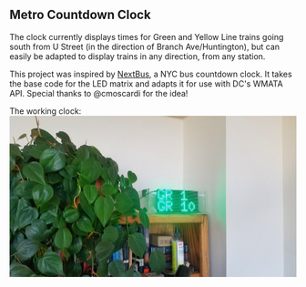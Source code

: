 ## Metro Countdown Clock

The clock currently displays times for Green and Yellow Line trains going south from U Street (in the direction of Branch Ave/Huntington), but can easily be adapted to display trains in any direction, from any station.

This project was inspired by [NextBus](https://github.com/cmoscardi/BigApps_2017), a NYC bus countdown clock. It takes the base code for the LED matrix and adapts it for use with DC's WMATA API. Special thanks to @cmoscardi for the idea!

The working clock:
![countdown clock](clock.png)
